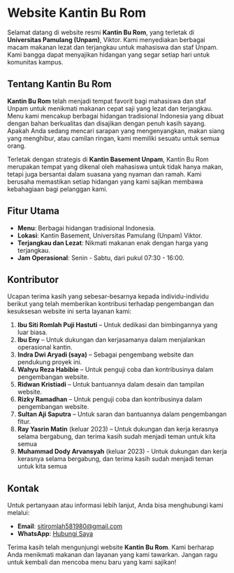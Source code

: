 # Website Kantin Bu Rom

Selamat datang di website resmi **Kantin Bu Rom**, yang terletak di **Universitas Pamulang (Unpam)**, Viktor. Kami menyediakan berbagai macam makanan lezat dan terjangkau untuk mahasiswa dan staf Unpam. Kami bangga dapat menyajikan hidangan yang segar setiap hari untuk komunitas kampus.

## Tentang Kantin Bu Rom

**Kantin Bu Rom** telah menjadi tempat favorit bagi mahasiswa dan staf Unpam untuk menikmati makanan cepat saji yang lezat dan terjangkau. Menu kami mencakup berbagai hidangan tradisional Indonesia yang dibuat dengan bahan berkualitas dan disajikan dengan penuh kasih sayang. Apakah Anda sedang mencari sarapan yang mengenyangkan, makan siang yang menghibur, atau camilan ringan, kami memiliki sesuatu untuk semua orang.

Terletak dengan strategis di **Kantin Basement Unpam**, Kantin Bu Rom merupakan tempat yang dikenal oleh mahasiswa untuk tidak hanya makan, tetapi juga bersantai dalam suasana yang nyaman dan ramah. Kami berusaha memastikan setiap hidangan yang kami sajikan membawa kebahagiaan bagi pelanggan kami.

## Fitur Utama

- **Menu**: Berbagai hidangan tradisional Indonesia.
- **Lokasi**: Kantin Basement, Universitas Pamulang (Unpam) Viktor.
- **Terjangkau dan Lezat**: Nikmati makanan enak dengan harga yang terjangkau.
- **Jam Operasional**: Senin - Sabtu, dari pukul 07:30 - 16:00.

## Kontributor

Ucapan terima kasih yang sebesar-besarnya kepada individu-individu berikut yang telah memberikan kontribusi terhadap pengembangan dan kesuksesan website ini serta layanan kami:

1. **Ibu Siti Romlah Puji Hastuti** – Untuk dedikasi dan bimbingannya yang luar biasa.
2. **Ibu Eny** – Untuk dukungan dan kerjasamanya dalam menjalankan operasional kantin.
3. **Indra Dwi Aryadi (saya)** – Sebagai pengembang website dan pendukung proyek ini.
4. **Wahyu Reza Habibie** – Untuk penguji coba dan kontribusinya dalam pengembangan website.
5. **Ridwan Kristiadi** – Untuk bantuannya dalam desain dan tampilan website.
6. **Rizky Ramadhan** – Untuk penguji coba dan kontribusinya dalam pengembangan website.
7. **Sultan Aji Saputra** – Untuk saran dan bantuannya dalam pengembangan fitur.
8. **Ray Yasrin Matin** (keluar 2023) – Untuk dukungan dan kerja kerasnya selama bergabung, dan terima kasih sudah menjadi teman untuk kita semua
9. **Muhammad Dody Arvansyah** (keluar 2023) - Untuk dukungan dan kerja kerasnya selama bergabung, dan terima kasih sudah menjadi teman untuk kita semua

## Kontak

Untuk pertanyaan atau informasi lebih lanjut, Anda bisa menghubungi kami melalui:

- **Email**: [sitiromlah581980@gmail.com](mailto:sitiromlah581980@gmail.com)
- **WhatsApp**: [Hubungi Saya](https://wa.me/6281386585921)

Terima kasih telah mengunjungi website **Kantin Bu Rom**. Kami berharap Anda menikmati makanan dan layanan yang kami tawarkan. Jangan ragu untuk kembali dan mencoba menu baru yang kami sajikan!
